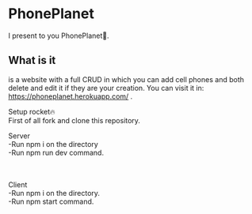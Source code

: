 # PhonePlanet

I present to you PhonePlanet📲. 

## What is it
is a website with a full CRUD in which you can add cell phones and both delete and edit it if they are your creation. You can visit it in: https://phoneplanet.herokuapp.com/ . 


Setup rocket🔥<br>
First of all fork and clone this repository.

Server<br>
-Run npm i on the directory<br>
-Run npm run dev command.<br>
<br><br>

Client<br>
-Run npm i on the directory.<br>
-Run npm start command.<br>
